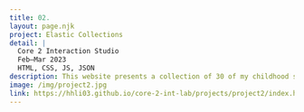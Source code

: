 ```yaml
---
title: 02.
layout: page.njk
project: Elastic Collections
detail: |
  Core 2 Interaction Studio
  Feb–Mar 2023
  HTML, CSS, JS, JSON
description: This website presents a collection of 30 of my childhood snacks from Hong Kong. Each snack holds personal significance and evokes nostalgic memories. Serving as both a showcase and a personal archive, the website aims to create a nostalgic experience for visitors through its design. Accompanied by anecdotes, the snacks carry a personal touch. 
image: /img/project2.jpg
link: https://hhli03.github.io/core-2-int-lab/projects/project2/index.html
---
```









